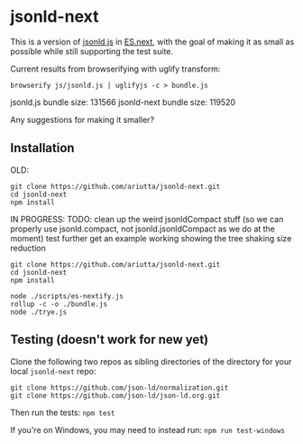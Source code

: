 # jsonld-next

This is a version of [jsonld.js](https://github.com/digitalbazaar/jsonld.js) in [ES.next](https://github.com/esnext/esnext), with the goal of making it as small as possible while still supporting the test suite.

Current results from browserifying with uglify transform:

```
browserify js/jsonld.js | uglifyjs -c > bundle.js
```

jsonld.js bundle size: 131566
jsonld-next bundle size: 119520

Any suggestions for making it smaller?

## Installation

OLD:

```
git clone https://github.com/ariutta/jsonld-next.git
cd jsonld-next
npm install
```

IN PROGRESS:
TODO: clean up the weird jsonldCompact stuff (so we can properly use jsonld.compact, not jsonld.jsonldCompact as we do at the moment)
      test further
      get an example working showing the tree shaking size reduction
```
git clone https://github.com/ariutta/jsonld-next.git
cd jsonld-next
npm install

node ./scripts/es-nextify.js
rollup -c -o ./bundle.js
node ./trye.js
```


## Testing (doesn't work for new yet)

Clone the following two repos as sibling directories of the directory for your local `jsonld-next` repo:

```
git clone https://github.com/json-ld/normalization.git
git clone https://github.com/json-ld/json-ld.org.git
```

Then run the tests: `npm test`

If you're on Windows, you may need to instead run: `npm run test-windows`

